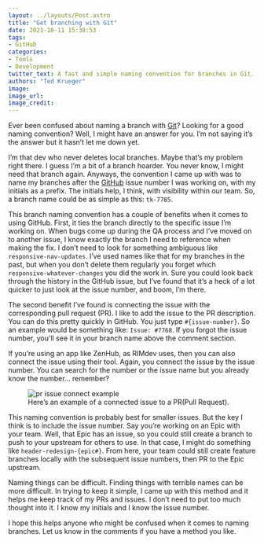 ```yaml
---
layout: ../layouts/Post.astro
title: "Get branching with Git"
date: 2021-10-11 15:38:53
tags:
- GitHub
categories:
- Tools
- Development
twitter_text: A fast and simple naming convention for branches in Git.
authors: "Ted Krueger"
image:
image_url:
image_credit:
---
```


Ever been confused about naming a branch with <a href="https://git-scm.com/" target="_blank">Git</a>? Looking for a good naming convention? Well, I might have an answer for you. I’m not saying it’s the answer but it hasn’t let me down yet.

I’m that dev who never deletes local branches. Maybe that’s my problem right there. I guess I’m a bit of a branch hoarder. You never know, I might need that branch again. Anyways, the convention I came up with was to name my branches after the <a href="https://github.com/" target="_blank">GitHub</a> issue number I was working on, with my initials as a prefix. The initials help, I think, with visibility within our team. So, a branch name could be as simple as this: `tk-7785`.


This branch naming convention has a couple of benefits when it comes to using GitHub. First, it ties the branch directly to the specific issue I’m working on. When bugs come up during the QA process and I’ve moved on to another issue, I know exactly the branch I need to reference when making the fix. I don’t need to look for something ambiguous like `responsive-nav-updates`. I’ve used names like that for my branches in the past, but when you don’t delete them regularly you forget which `responsive-whatever-changes` you did the work in. Sure you could look back through the history in the GitHub issue, but I’ve found that it’s a heck of a lot quicker to just look at the issue number, and boom, I’m there.

The second benefit I’ve found is connecting the issue with the corresponding pull request (PR). I like to add the issue to the PR description. You can do this pretty quickly in GitHub. You just type `#{issue-number}`. So an example would be something like: `Issue: #7768`. If you forgot the issue number, you'll see it in your branch name above the comment section.

If you’re using an app like ZenHub, as RIMdev uses, then you can also connect the issue using their tool. Again, you connect the issue by the issue number. You can search for the number or the issue name but you already know the number… remember?

<figure>
<img src="/images/pr-example-branch-naming.png" alt="pr issue connect example" style="max-width: 100%">
<figcaption>
Here’s an example of a connected issue to a PR(Pull Request).
</figcaption>
</figure>

This naming convention is probably best for smaller issues. But the key I think is to include the issue number. Say you’re working on an Epic with your team. Well, that Epic has an issue, so you could still create a branch to push to your upstream for others to use. In that case, I might do something like `header-redesign-{epic#}`. From here, your team could still create feature branches locally with the subsequent issue numbers, then PR to the Epic upstream.

Naming things can be difficult. Finding things with terrible names can be more difficult. In trying to keep it simple, I came up with this method and it helps me keep track of my PRs and issues. I don’t need to put too much thought into it. I know my initials and I know the issue number.

I hope this helps anyone who might be confused when it comes to naming branches. Let us know in the comments if you have a method you like.

